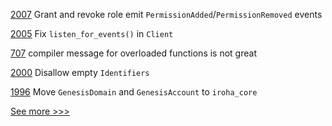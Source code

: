 
[2007](https://github.com/hyperledger/iroha/issues/2007) Grant and revoke role emit `PermissionAdded`/`PermissionRemoved` events

[2005](https://github.com/hyperledger/iroha/issues/2005) Fix `listen_for_events()` in `Client`

[707](https://github.com/hyperledger-labs/solang/issues/707) compiler message for overloaded functions is not great

[2000](https://github.com/hyperledger/iroha/issues/2000) Disallow empty `Identifiers`

[1996](https://github.com/hyperledger/iroha/issues/1996) Move `GenesisDomain` and `GenesisAccount` to `iroha_core`


[See more >>>](https://start-here.hyperledger.org/issues)
